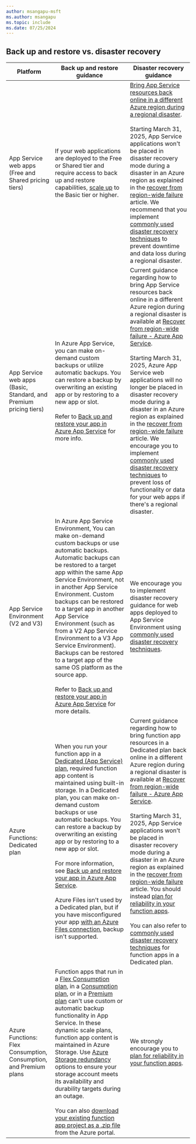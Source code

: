 ```yaml
---
author: msangapu-msft
ms.author: msangapu
ms.topic: include
ms.date: 07/25/2024
---
```


## Back up and restore vs. disaster recovery

| Platform | Back up and restore guidance  | Disaster recovery guidance |
|------|-----|-----|
|App Service web apps<br>(Free and Shared pricing tiers)|If your web applications are deployed to the Free or Shared tier and require access to back up and restore capabilities, [scale up](../manage-scale-up.md) to the Basic tier or higher.|[Bring App Service resources back online in a different Azure region during a regional disaster](../manage-disaster-recovery.md).<br><br>Starting March 31, 2025, App Service applications won't be placed in disaster recovery mode during a disaster in an Azure region as explained in the [recover from region-wide failure](../manage-disaster-recovery.md) article. We recommend that you implement [commonly used disaster recovery techniques](../overview-disaster-recovery.md) to prevent downtime and data loss during a regional disaster.|
|App Service web apps<br>(Basic, Standard, and Premium pricing tiers)|In Azure App Service, you can make on-demand custom backups or utilize automatic backups. You can restore a backup by overwriting an existing app or by restoring to a new app or slot.<br><br>Refer to [Back up and restore your app in Azure App Service](../manage-backup.md) for more info.|Current guidance regarding how to bring App Service resources back online in a different Azure region during a regional disaster is available at [Recover from region-wide failure - Azure App Service](../manage-disaster-recovery.md). <br><br>Starting March 31, 2025, Azure App Service web applications will no longer be placed in disaster recovery mode during a disaster in an Azure region as explained in the [recover from region-wide failure](../manage-disaster-recovery.md) article. We encourage you to implement [commonly used disaster recovery techniques](../overview-disaster-recovery.md) to prevent loss of functionality or data for your web apps if there's a regional disaster.|
|App Service Environment (V2 and V3)|In Azure App Service Environment, You can make on-demand custom backups or use automatic backups. Automatic backups can be restored to a target app within the same App Service Environment, not in another App Service Environment. Custom backups can be restored to a target app in another App Service Environment (such as from a V2 App Service Environment to a V3 App Service Environment). Backups can be restored to a target app of the same OS platform as the source app.<br><br>Refer to [Back up and restore your app in Azure App Service](../manage-backup.md) for more details.| We encourage you to implement disaster recovery guidance for web apps deployed to App Service Environment using [commonly used disaster recovery techniques](../overview-disaster-recovery.md).  |
|Azure Functions:<br/>Dedicated plan|When you run your function app in a [Dedicated (App Service) plan](../../azure-functions/dedicated-plan.md), required function app content is maintained using built-in storage. In a Dedicated plan, you can make on-demand custom backups or use automatic backups. You can restore a backup by overwriting an existing app or by restoring to a new app or slot.<br><br>For more information, see [Back up and restore your app in Azure App Service](../manage-backup.md).<br/><br/>Azure Files isn't used by a Dedicated plan, but if you have misconfigured your app [with an Azure Files connection](../../azure-functions/functions-app-settings.md#website_contentazurefileconnectionstring), backup isn't supported. | Current guidance regarding how to bring function app resources in a Dedicated plan back online in a different Azure region during a regional disaster is available at [Recover from region-wide failure - Azure App Service](../manage-disaster-recovery.md).<br><br>Starting March 31, 2025, App Service applications won't be placed in disaster recovery mode during a disaster in an Azure region as explained in the [recover from region-wide failure](../manage-disaster-recovery.md) article. You should instead [plan for reliability in your function apps](../../reliability/reliability-functions.md).<br><br>You can also refer to [commonly used disaster recovery techniques](../overview-disaster-recovery.md) for function apps in a Dedicated plan. |
|Azure Functions:<br/>Flex Consumption,<br/>Consumption, and Premium plans |Function apps that run in a [Flex Consumption plan](../../azure-functions/consumption-plan.md), in a [Consumption plan](../../azure-functions/consumption-plan.md), or in a [Premium plan](../../azure-functions/functions-premium-plan.md) can't use custom or automatic backup functionality in App Service. In these dynamic scale plans, function app content is maintained in Azure Storage. Use [Azure Storage redundancy](../../storage/common/storage-redundancy.md) options to ensure your storage account meets its availability and durability targets during an outage.<br><br>You can also [download your existing function app project as a .zip file](../../azure-functions/deployment-zip-push.md) from the Azure portal. | We strongly encourage you to [plan for reliability in your function apps](../../reliability/reliability-functions.md).|
